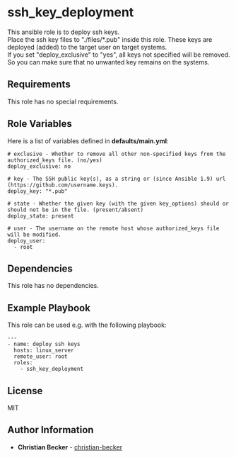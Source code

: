 ssh_key_deployment
==================

This ansible role is to deploy ssh keys.  
Place the ssh key files to "./files/*.pub" inside this role. These keys are deployed (added) to the target user on target systems.  
If you set "deploy_exclusive" to "yes", all keys not specified will be removed. So you can make sure that no unwanted key remains on the systems. 


Requirements
------------

This role has no special requirements.


Role Variables
--------------

Here is a list of variables defined in **defaults/main.yml**: 

```
# exclusive - Whether to remove all other non-specified keys from the authorized_keys file. (no/yes)
deploy_exclusive: no

# key - The SSH public key(s), as a string or (since Ansible 1.9) url (https://github.com/username.keys).
deploy_key: "*.pub"

# state - Whether the given key (with the given key_options) should or should not be in the file. (present/absent)
deploy_state: present

# user - The username on the remote host whose authorized_keys file will be modified.
deploy_user: 
  - root
```


Dependencies
------------

This role has no dependencies.


Example Playbook
----------------

This role can be used e.g. with the following playbook:
```
---
- name: deploy ssh keys
  hosts: linux_server
  remote_user: root
  roles:
    - ssh_key_deployment
```


License
-------

MIT


Author Information
------------------

* **Christian Becker** - [christian-becker](https://github.com/christian-becker)  

